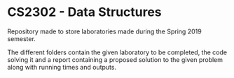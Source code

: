 # CS2302 - Data Structures

Repository made to store laboratories made during the Spring 2019 semester.

The different folders contain the given laboratory to be completed, the code solving it and a report containing a proposed solution to the given problem along with running times and outputs.
